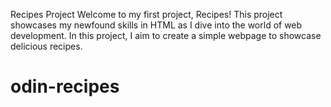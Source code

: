 Recipes Project
Welcome to my first project, Recipes! This project showcases my newfound skills in HTML as I dive into the world of web development. In this project, I aim to create a simple webpage to showcase delicious recipes.

# odin-recipes
